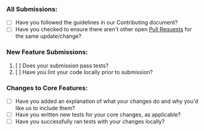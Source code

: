 ### All Submissions:

* [ ] Have you followed the guidelines in our Contributing document?
* [ ] Have you checked to ensure there aren't other open [Pull Requests](https://github.com/souravs17031999/opioner-backend/pulls) for the same update/change?

<!-- You can erase any parts of this template not applicable to your Pull Request. -->

### New Feature Submissions:

1. [ ] Does your submission pass tests?
2. [ ] Have you lint your code locally prior to submission?

### Changes to Core Features:

* [ ] Have you added an explanation of what your changes do and why you'd like us to include them?
* [ ] Have you written new tests for your core changes, as applicable?
* [ ] Have you successfully ran tests with your changes locally?

<!-- put x in the boxes to mark it as complete. -->
